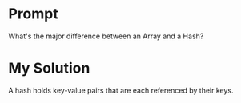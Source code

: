 # Prompt

What's the major difference between an Array and a Hash?

# My Solution

A hash holds key-value pairs that are each referenced by their keys.
